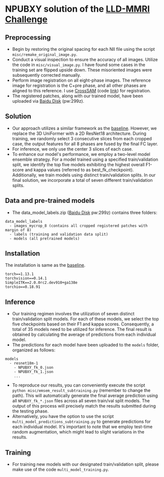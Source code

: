 # NPUBXY solution of the [LLD-MMRI Challenge](https://github.com/LMMMEng/LLD-MMRI2023)


## Preprocessing
- Begin by restoring the original spacing for each NII file using the script  ```misc/remake_original_image.py```.
- Conduct a visual inspection to ensure the accuracy of all images. Utilize the code in  ```misc/visual_image.py```.
I have found some cases in the training set are flipped upside down. These misoriented images were subsequently corrected manually.
- Perform image registration on all eight-phase images. The reference image for registration is the C+pre phase, and all other phases are aligned to this reference. 
I use [CrossSAM](https://arxiv.org/pdf/2307.03535.pdf) (code [link](https://github.com/alibaba-damo-academy/self-supervised-anatomical-embedding-v2)) for registration.
- The registered patches, along with our trained model, have been uploaded via [Baidu Disk](https://pan.baidu.com/s/1WTeRtFqzvSmpHtzoqNzHdQ?pwd=299z)
  (pw:299z).



## Solution

- Our approach utilizes a similar framework as the [baseline](https://github.com/LMMMEng/LLD-MMRI2023/tree/main/main). However, we replace the 3D UniFormer with a 2D ResNet18 architecture. 
During training, we randomly select 3 consecutive slices from each cropped case, the output features
for all 8 phases are fused by the final FC layer.
- For inference, we only use the center 3 slices of each case.
- To enhance our model's performance, we employ a two-level model ensemble strategy. For a model trained using a specified train/validation split,
we identify the top five models exhibiting the highest overall F1-score and kappa values (referred to as best_fk_checkpoint).
Additionally, we train models using distinct train/validation splits. In our final solution, we incorporate a total of seven different train/validation splits.

## Data and pre-trained models
- The data_model_labels.zip ([Baidu Disk](https://pan.baidu.com/s/1WTeRtFqzvSmpHtzoqNzHdQ?pwd=299z) pw:299z) contains three folders:
```
data_model_labels
  - images_mycrop_8 (contains all cropped registered patches with margin of 8)
  - labels (training and validation data split)
  - models (all pretrained models)
```

## Installation
The installation is same as the [baseline](https://github.com/LMMMEng/LLD-MMRI2023/tree/main/main).
```
torch==1.13.1
torchvision==0.14.1
SimpleITK==2.0.0rc2.dev910+ga138e
torchio==0.18.91
```
## Inference
- Our training regimen involves the utilization of seven distinct train/validation split models. For each of these models,
we select the top five checkpoints based on their F1 and kappa scores. Consequently, a total of 35 models need to be utilized
for inference. The final result is obtained by calculating the average of predictions from each individual model.
- The predictions for each model have been uploaded to the ```models``` folder, organized as follows:
```
models
  - resnet18m-1
    - NPUBXY_fk_0.json
    - NPUBXY_fk_1.json
    ...
```
- To reproduce our results, you can conveniently execute the script  ```python misc/emsem_result_subtraining.py``` (remember to change the path).
This will automatically generate the final average prediction using all ```NPUBXY_fk_*.json``` files across all seven train/val split models.
The output of this process will precisely match the results submitted during the testing phase.
- Alternatively, you have the option to use the script ```multi_model_predictions_subtraining.py``` to  generate 
predictions for each individual model. It's important to note that we employ test-time random augmentation, which might
lead to slight variations in the results.

## Training
- For training new models with our designated train/validation split, please make use of the code ```multi_model_training.py```.

